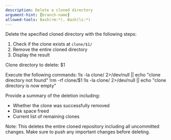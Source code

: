 ```yaml
---
description: Delete a cloned directory
argument-hint: [branch-name]
allowed-tools: Bash(rm:*), Bash(ls:*)
---
```


Delete the specified cloned directory with the following steps:

1. Check if the clone exists at `clone/$1/`
2. Remove the entire cloned directory
3. Display the result

Clone directory to delete: $1

Execute the following commands:
!ls -la clone/ 2>/dev/null || echo "clone directory not found"
!rm -rf clone/$1
!ls -la clone/ 2>/dev/null || echo "clone directory is now empty"

Provide a summary of the deletion including:
- Whether the clone was successfully removed
- Disk space freed
- Current list of remaining clones

Note: This deletes the entire cloned repository including all uncommitted changes. Make sure to push any important changes before deleting.
